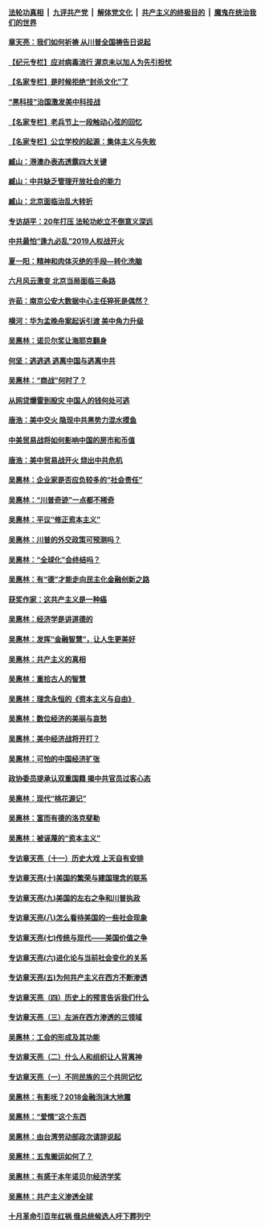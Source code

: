 

####  [法轮功真相](../../../../basic/blob/master/README.md?t=06260402) &nbsp;|&nbsp; [九评共产党](../../../../9ping.md/blob/master/README.md?t=06260402) &nbsp;|&nbsp; [解体党文化](../../../../jtdwh.md/blob/master/README.md?t=06260402)  &nbsp;|&nbsp; [共产主义的终极目的](../../../../gczydzjmd.md/blob/master/README.md?t=06260402) &nbsp;|&nbsp; [魔鬼在统治我们的世界](../../../../mgztzwmdsj.md/blob/master/README.md?t=06260402) 

#### [章天亮：我们如何祈祷 从川普全国祷告日说起](../pages/nsc423/n11944627.md?t=06260402) 

#### [【纪元专栏】应对病毒流行 渥京未以加人为先引担忧](../pages/nsc423/n11875714.md?t=06260402) 

#### [【名家专栏】是时候拒绝“封杀文化”了](../pages/nsc423/n11814093.md?t=06260402) 

#### [“黑科技”治国激发美中科技战](../pages/nsc423/n11638056.md?t=06260402) 

#### [【名家专栏】老兵节上一段触动心弦的回忆](../pages/nsc423/n11646016.md?t=06260402) 

#### [【名家专栏】公立学校的起源：集体主义与失败](../pages/nsc423/n11601833.md?t=06260402) 

#### [臧山：港澳办表态透露四大关键](../pages/nsc423/n11421628.md?t=06260402) 

#### [臧山：中共缺乏管理开放社会的能力](../pages/nsc423/n11407457.md?t=06260402) 

#### [臧山：北京面临治乱大转折](../pages/nsc423/n11406895.md?t=06260402) 

#### [专访胡平：20年打压 法轮功屹立不倒意义深远](../pages/nsc423/n11398800.md?t=06260402) 

#### [中共最怕“逢九必乱”2019人权战开火](../pages/nsc423/n11385248.md?t=06260402) 

#### [夏一阳：精神和肉体灭绝的手段—转化洗脑](../pages/nsc423/n11368250.md?t=06260402) 

#### [六月风云激变 北京当局面临三条路](../pages/nsc423/n11313668.md?t=06260402) 

#### [许茹：南京公安大数据中心主任猝死是偶然？](../pages/nsc423/n11064744.md?t=06260402) 

#### [横河：华为孟晚舟案起诉引渡 美中角力升级](../pages/nsc423/n11027230.md?t=06260402) 

#### [吴惠林：诺贝尔奖让海耶克翻身](../pages/nsc423/n10890049.md?t=06260402) 

#### [何坚：逃逃逃 逃离中国与逃离中共](../pages/nsc423/n10592891.md?t=06260402) 

#### [吴惠林：“商战”何时了？](../pages/nsc423/n10573558.md?t=06260402) 

#### [从网贷爆雷到股灾 中国人的钱何处可逃](../pages/nsc423/n10572800.md?t=06260402) 

#### [唐浩：美中交火 隐现中共黑势力混水摸鱼](../pages/nsc423/n10544040.md?t=06260402) 

#### [中美贸易战将如何影响中国的房市和币值](../pages/nsc423/n10543697.md?t=06260402) 

#### [唐浩：美中贸易战开火 烧出中共危机](../pages/nsc423/n10540126.md?t=06260402) 

#### [吴惠林：企业家是否应负较多的“社会责任”](../pages/nsc423/n10535022.md?t=06260402) 

#### [吴惠林：“川普奇迹”一点都不稀奇](../pages/nsc423/n10512808.md?t=06260402) 

#### [吴惠林：平议“修正资本主义”](../pages/nsc423/n10495724.md?t=06260402) 

#### [吴惠林：川普的外交政策可预测吗？](../pages/nsc423/n10462387.md?t=06260402) 

#### [吴惠林：“全球化”会终结吗？](../pages/nsc423/n10452838.md?t=06260402) 

#### [吴惠林：有“德”才能走向民主化金融创新之路](../pages/nsc423/n10432292.md?t=06260402) 

#### [获奖作家：这共产主义是一种癌](../pages/nsc423/n10431541.md?t=06260402) 

#### [吴惠林：经济学是讲道德的](../pages/nsc423/n10398014.md?t=06260402) 

#### [吴惠林：发挥“金融智慧”，让人生更美好](../pages/nsc423/n10375019.md?t=06260402) 

#### [吴惠林：共产主义的真相](../pages/nsc423/n10351394.md?t=06260402) 

#### [吴惠林：重拾古人的智慧](../pages/nsc423/n10337691.md?t=06260402) 

#### [吴惠林：理念永恒的《资本主义与自由》](../pages/nsc423/n10316274.md?t=06260402) 

#### [吴惠林：数位经济的美丽与哀愁](../pages/nsc423/n10292946.md?t=06260402) 

#### [吴惠林：美中经济战将开打？](../pages/nsc423/n10258825.md?t=06260402) 

#### [吴惠林：可怕的中国经济扩张](../pages/nsc423/n10219147.md?t=06260402) 

#### [政协委员提承认双重国籍 揭中共官员过客心态](../pages/nsc423/n10208809.md?t=06260402) 

#### [吴惠林：现代“桃花源记”](../pages/nsc423/n10185234.md?t=06260402) 

#### [吴惠林：富而有德的洛克斐勒](../pages/nsc423/n10142264.md?t=06260402) 

#### [吴惠林：被诬蔑的“资本主义”](../pages/nsc423/n10124816.md?t=06260402) 

#### [专访章天亮（十一）历史大戏 上天自有安排](../pages/nsc423/n10094905.md?t=06260402) 

#### [专访章天亮(十)美国的繁荣与建国理念的联系](../pages/nsc423/n10094899.md?t=06260402) 

#### [专访章天亮(九)美国的左右之争和川普执政](../pages/nsc423/n10094889.md?t=06260402) 

#### [专访章天亮(八)怎么看待美国的一些社会现象](../pages/nsc423/n10094857.md?t=06260402) 

#### [专访章天亮(七)传统与现代——美国价值之争](../pages/nsc423/n10093140.md?t=06260402) 

#### [专访章天亮(六)进化论与当前社会变化的关系](../pages/nsc423/n10092036.md?t=06260402) 

#### [专访章天亮(五)为何共产主义在西方不断渗透](../pages/nsc423/n10083620.md?t=06260402) 

#### [专访章天亮（四）历史上的预言告诉我们什么](../pages/nsc423/n10083606.md?t=06260402) 

#### [专访章天亮（三）左派在西方渗透的三领域](../pages/nsc423/n10081115.md?t=06260402) 

#### [吴惠林：工会的形成及其功能](../pages/nsc423/n10080633.md?t=06260402) 

#### [专访章天亮（二）什么人和组织让人背离神](../pages/nsc423/n10076637.md?t=06260402) 

#### [专访章天亮（一）不同民族的三个共同记忆](../pages/nsc423/n10074188.md?t=06260402) 

#### [吴惠林：有影呒？2018金融泡沫大地震](../pages/nsc423/n10040534.md?t=06260402) 

#### [吴惠林：“爱情”这个东西](../pages/nsc423/n10019423.md?t=06260402) 

#### [吴惠林：由台湾劳动部政次请辞说起](../pages/nsc423/n9979679.md?t=06260402) 

#### [吴惠林：五鬼搬运如何了？](../pages/nsc423/n9925338.md?t=06260402) 

#### [吴惠林：有感于本年诺贝尔经济学奖](../pages/nsc423/n9871883.md?t=06260402) 

#### [吴惠林：共产主义渗透全球](../pages/nsc423/n9812748.md?t=06260402) 

#### [十月革命引百年红祸 俄总统候选人吁下葬列宁](../pages/nsc423/n9810182.md?t=06260402) 

